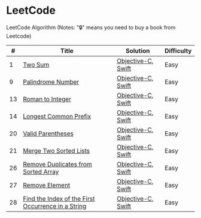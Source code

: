 # LeetCode


LeetCode Algorithm
(Notes: "🔒" means you need to buy a book from Leetcode)

| # | Title | Solution | Difficulty |
| --- | --------- | ----- | ---- |
| 1 | [Two Sum](https://leetcode.com/problems/two-sum/) |  [Objective-C](./LCObjective-C/LCObjective-C/Problems/TwoSum), [Swift](./LCSwift/LCSwift/Problems/TwoSum)| Easy |
| 9 | [Palindrome Number](https://leetcode.com/problems/palindrome-number/) |  [Objective-C](./LCObjective-C/LCObjective-C/Problems/PalindromeNumber), [Swift](./LCSwift/LCSwift/Problems/PalindromeNumber)| Easy |
| 13 | [Roman to Integer](https://leetcode.com/problems/roman-to-integer/) |  [Objective-C](./LCObjective-C/LCObjective-C/Problems/RomanToInteger), [Swift](./LCSwift/LCSwift/Problems/RomanToInteger)| Easy |
| 14 | [Longest Common Prefix](https://leetcode.com/problems/longest-common-prefix/) |  [Objective-C](./LCObjective-C/LCObjective-C/Problems/LongestCommonPrefix), [Swift](./LCSwift/LCSwift/Problems/LongestCommonPrefix)| Easy |
| 20 | [Valid Parentheses](https://leetcode.com/problems/valid-parentheses/) |  [Objective-C](./LCObjective-C/LCObjective-C/Problems/ValidParentheses), [Swift](./LCSwift/LCSwift/Problems/ValidParentheses)| Easy |
| 21 | [Merge Two Sorted Lists](https://leetcode.com/problems/merge-two-sorted-lists/) |  [Objective-C](./LCObjective-C/LCObjective-C/Problems/MergeTwoSortedLists), [Swift](./LCSwift/LCSwift/Problems/MergeTwoSortedLists)| Easy |
| 26 | [Remove Duplicates from Sorted Array](https://leetcode.com/problems/remove-duplicates-from-sorted-array/) |  [Objective-C](./LCObjective-C/LCObjective-C/Problems/RemoveDuplicatesFromSortedArray), [Swift](./LCSwift/LCSwift/Problems/RemoveDuplicatesFromSortedArray)| Easy |
| 27 | [Remove Element](https://leetcode.com/problems/remove-element/) |  [Objective-C](./LCObjective-C/LCObjective-C/Problems/RemoveElement), [Swift](./LCSwift/LCSwift/Problems/RemoveElement)| Easy |
| 28 | [Find the Index of the First Occurrence in a String](https://leetcode.com/problems/find-the-index-of-the-first-occurrence-in-a-string/) | [Objective-C](./LCObjective-C/LCObjective-C/Problems/FirstOccurrenceString), [Swift](./LCSwift/LCSwift/Problems/FirstOccurrenceString)| Easy |
